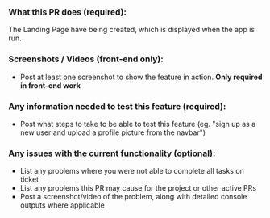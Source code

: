 ### What this PR does (required):

The Landing Page have being created, which is displayed when the app is run.

### Screenshots / Videos (front-end only):

- Post at least one screenshot to show the feature in action. **Only required in front-end work**

### Any information needed to test this feature (required):

- Post what steps to take to be able to test this feature (eg. "sign up as a new user and upload a profile picture from the navbar")

### Any issues with the current functionality (optional):

- List any problems where you were not able to complete all tasks on ticket
- List any problems this PR may cause for the project or other active PRs
- Post a screenshot/video of the problem, along with detailed console outputs where applicable
